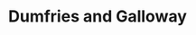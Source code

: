 ---
schema: default
title: Dumfries and Galloway
description: Health and social care partnership for the Dumfries and Galloway area
logo: ''
type:
- Other Scottish Govt agency
portal_url: ''
org_url: 
twitter_handle: 
wikidata_qid: Q108836993
wdtk_id: 
---